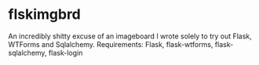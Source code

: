 flskimgbrd
==========

An incredibly shitty excuse of an imageboard I wrote solely to try out Flask, WTForms and Sqlalchemy.
Requirements: Flask, flask-wtforms, flask-sqlalchemy, flask-login
